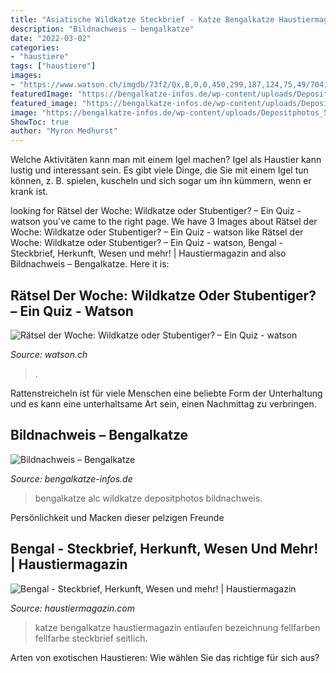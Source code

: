 ```yaml
---
title: "Asiatische Wildkatze Steckbrief - Katze Bengalkatze Haustiermagazin Entlaufen Bezeichnung Fellfarben Fellfarbe Steckbrief Seitlich"
description: "Bildnachweis – bengalkatze"
date: "2022-03-02"
categories:
- "haustiere"
tags: ["haustiere"]
images:
- "https://www.watson.ch/imgdb/73f2/Qx,B,0,0,450,299,187,124,75,49/7041753419233101"
featuredImage: "https://bengalkatze-infos.de/wp-content/uploads/Depositphotos_58786695.jpg"
featured_image: "https://bengalkatze-infos.de/wp-content/uploads/Depositphotos_58786695.jpg"
image: "https://bengalkatze-infos.de/wp-content/uploads/Depositphotos_58786695.jpg"
ShowToc: true
author: "Myron Medhurst"
---
```



Welche Aktivitäten kann man mit einem Igel machen?
Igel als Haustier kann lustig und interessant sein. Es gibt viele Dinge, die Sie mit einem Igel tun können, z. B. spielen, kuscheln und sich sogar um ihn kümmern, wenn er krank ist.

	

		
looking for Rätsel der Woche: Wildkatze oder Stubentiger? – Ein Quiz - watson you've came to the right page. We have 3 Images about Rätsel der Woche: Wildkatze oder Stubentiger? – Ein Quiz - watson like Rätsel der Woche: Wildkatze oder Stubentiger? – Ein Quiz - watson, Bengal - Steckbrief, Herkunft, Wesen und mehr! | Haustiermagazin and also Bildnachweis – Bengalkatze. Here it is:
		
    
## Rätsel Der Woche: Wildkatze Oder Stubentiger? – Ein Quiz - Watson

<img loading=lazy src="https://www.watson.ch/imgdb/73f2/Qx,B,0,0,450,299,187,124,75,49/7041753419233101" onerror="this.onerror=null;this.src='https://tse3.mm.bing.net/th?id=OIP.s-PZ3U-eSg-6Si6s9mG7vQHaE7&amp;pid=15.1';" alt="Rätsel der Woche: Wildkatze oder Stubentiger? – Ein Quiz - watson">

_Source: watson.ch_

>. 

	

Rattenstreicheln ist für viele Menschen eine beliebte Form der Unterhaltung und es kann eine unterhaltsame Art sein, einen Nachmittag zu verbringen.

    
## Bildnachweis – Bengalkatze

<img loading=lazy src="https://bengalkatze-infos.de/wp-content/uploads/Depositphotos_58786695.jpg" onerror="this.onerror=null;this.src='https://tse1.mm.bing.net/th?id=OIP.ZSxc-evLy9AmDk5uJ-GWXgAAAA&amp;pid=15.1';" alt="Bildnachweis – Bengalkatze">

_Source: bengalkatze-infos.de_

>bengalkatze alc wildkatze depositphotos bildnachweis. 

	

Persönlichkeit und Macken dieser pelzigen Freunde

    
## Bengal - Steckbrief, Herkunft, Wesen Und Mehr! | Haustiermagazin

<img loading=lazy src="https://www.haustiermagazin.com/wp-content/uploads/Bengal-laufend-800x600.jpg" onerror="this.onerror=null;this.src='https://tse3.mm.bing.net/th?id=OIP.9AWL1X7i7DjoX04AULEd4QHaFj&amp;pid=15.1';" alt="Bengal - Steckbrief, Herkunft, Wesen und mehr! | Haustiermagazin">

_Source: haustiermagazin.com_

>katze bengalkatze haustiermagazin entlaufen bezeichnung fellfarben fellfarbe steckbrief seitlich. 

	

Arten von exotischen Haustieren: Wie wählen Sie das richtige für sich aus?

